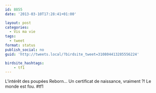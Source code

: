```yaml
---
id: 8855
date: '2013-03-10T17:28:41+01:00'

layout: post
categories:
  - Vis ma vie
tags:
  - tweet
format: status
publish_social: no
guid: 'http://tweets.local/?birdsite_tweet=310804413285556224'

birdsite_hashtags:
    - tf1
---
```


L’intérêt des poupées Reborn… Un certificat de naissance, vraiment ?! Le monde est fou. #tf1
